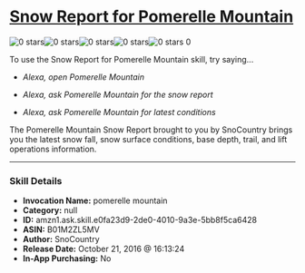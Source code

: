 # [Snow Report for Pomerelle Mountain](http://alexa.amazon.com/#skills/amzn1.ask.skill.e0fa23d9-2de0-4010-9a3e-5bb8f5ca6428)
![0 stars](../../images/ic_star_border_black_18dp_1x.png)![0 stars](../../images/ic_star_border_black_18dp_1x.png)![0 stars](../../images/ic_star_border_black_18dp_1x.png)![0 stars](../../images/ic_star_border_black_18dp_1x.png)![0 stars](../../images/ic_star_border_black_18dp_1x.png) 0

To use the Snow Report for Pomerelle Mountain skill, try saying...

* *Alexa, open Pomerelle Mountain*

* *Alexa, ask Pomerelle Mountain for the snow report*

* *Alexa, ask Pomerelle Mountain for latest conditions*

The Pomerelle Mountain Snow Report brought to you by SnoCountry brings you the latest snow fall, snow surface conditions,  base depth, trail, and lift operations information.

***

### Skill Details

* **Invocation Name:** pomerelle mountain
* **Category:** null
* **ID:** amzn1.ask.skill.e0fa23d9-2de0-4010-9a3e-5bb8f5ca6428
* **ASIN:** B01M2ZL5MV
* **Author:** SnoCountry
* **Release Date:** October 21, 2016 @ 16:13:24
* **In-App Purchasing:** No
